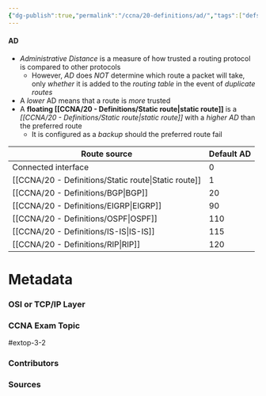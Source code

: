```yaml
---
{"dg-publish":true,"permalink":"/ccna/20-definitions/ad/","tags":["defs_ccna"]}
---
```


#### AD
- *Administrative Distance* is a measure of how trusted a routing protocol is compared to other protocols
	- However, *AD* does *NOT* determine which route a packet will take, only *whether* it is added to the *routing table* in the event of *duplicate routes*
- A *lower* AD means that a route is *more* trusted
- A **floating [[CCNA/20 - Definitions/Static route\|static route]]** is a *[[CCNA/20 - Definitions/Static route\|static route]]* with a *higher AD* than the preferred route
	- It is configured as a *backup* should the preferred route fail


| Route source        | Default AD |
| ------------------- | ---------- |
| Connected interface | 0          |
| [[CCNA/20 - Definitions/Static route\|Static route]]    | 1          |
| [[CCNA/20 - Definitions/BGP\|BGP]]             | 20         |
| [[CCNA/20 - Definitions/EIGRP\|EIGRP]]           | 90         |
| [[CCNA/20 - Definitions/OSPF\|OSPF]]            | 110        |
| [[CCNA/20 - Definitions/IS-IS\|IS-IS]]           | 115        |
| [[CCNA/20 - Definitions/RIP\|RIP]]             | 120        |


# Metadata
### OSI or TCP/IP Layer

### CCNA Exam Topic
#extop-3-2 
### Contributors

### Sources


